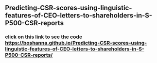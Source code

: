 ## Predicting-CSR-scores-using-linguistic-features-of-CEO-letters-to-shareholders-in-S-P500-CSR-reports
### click on this link to see the code https://boshanna.github.io/Predicting-CSR-scores-using-linguistic-features-of-CEO-letters-to-shareholders-in-S-P500-CSR-reports/ 
